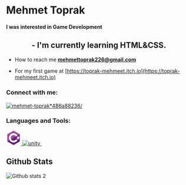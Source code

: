 <h1 aling="center"> Mehmet Toprak</h1>
<h4> I was interested in Game Development</h4>
<h2 align="center"> - I'm currently learning HTML&CSS.</h2>


- How to reach me **mehmettoprak226@gmail.com**<br>     
                                                   
- For my first game at [https://toprak-mehmeet.itch.io](https://toprak-mehmeet.itch.io)<br>


<h3 align="left"> Connect with me:</h3>
<p align="left">
<a href="https://www.linkedin.com/in/mehmet-toprak-486a88236/" target="blank"><img align="center" src="https://raw.githubusercontent.com/rahuldkjain/github-profile-readme-generator/master/src/images/icons/Social/linked-in-alt.svg" alt="mehmet-toprak*486a88236/" height="30" width="40" /></a></p>

<h3 align="left">Languages and Tools:</h3>
<p align="left"><a href="https://www.w3schools.com/cs/" target="_blank" rel="noreferrer"> <img src="https://raw.githubusercontent.com/devicons/devicon/master/icons/csharp/csharp-original.svg" alt="csharp" width="40" height="40"/> </a><a href="https://unity.com/" target="_blank" rel="noreferrer"> <img src="https://www.vectorlogo.zone/logos/unity3d/unity3d-icon.svg" alt="unity" width="40" height="40"/> </a> </p> 

<h2 aling="center"> Github Stats </h2>

![Github stats 2](https://github-readme-stats.vercel.app/api?username=mehmeettoprakk&show_icons=true&theme=radical)



